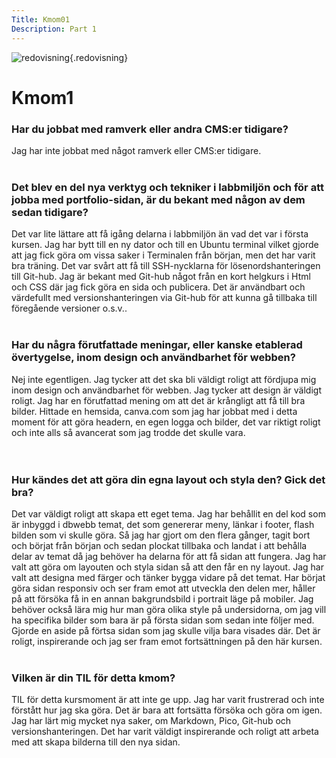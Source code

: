 ```yaml
---
Title: Kmom01
Description: Part 1
---
```


![redovisning](%assets_url%/img/redovisning.png){.redovisning}

Kmom1
==================


<h3>Har du jobbat med ramverk eller andra CMS:er tidigare?</h3>

Jag har inte jobbat med något ramverk eller CMS:er tidigare. 
<br><br>

<h3>Det blev en del nya verktyg och tekniker i labbmiljön och för att jobba med portfolio-sidan, är du bekant med någon av dem sedan tidigare?</h3>

Det var lite lättare att få igång delarna i labbmiljön än vad det var i första kursen. Jag har bytt till en ny dator och till en Ubuntu terminal vilket gjorde att jag fick göra om vissa saker i Terminalen från början, men det har varit bra träning. Det var svårt att få till SSH-nycklarna för lösenordshanteringen till Git-hub. 
Jag är bekant med Git-hub något från en kort helgkurs i Html och CSS där jag fick göra en sida och publicera. Det är användbart och värdefullt med versionshanteringen via Git-hub för att kunna gå tillbaka till föregående versioner o.s.v..
<br><br>

<h3>Har du några förutfattade meningar, eller kanske etablerad övertygelse, inom design och användbarhet för webben?</h3>

Nej inte egentligen. Jag tycker att det ska bli väldigt roligt att fördjupa mig inom design och användbarhet för webben. Jag tycker att design är väldigt roligt. Jag har en förutfattad mening om att det är krångligt att få till bra bilder. Hittade en hemsida, canva.com som jag har jobbat med i detta moment för att göra headern, en egen logga och bilder, det var riktigt roligt och inte alls så avancerat som jag trodde det skulle vara.  
<br><br>

<h3>Hur kändes det att göra din egna layout och styla den? Gick det bra?</h3>

Det var väldigt roligt att skapa ett eget tema. Jag har behållit en del kod som är inbyggd i dbwebb temat, det som genererar meny, länkar i footer, flash bilden som vi skulle göra. Så jag har gjort om den flera gånger, tagit bort och börjat från början och sedan plockat tillbaka och landat i att behålla delar av temat då jag behöver ha delarna för att få sidan att fungera. Jag har valt att göra om layouten och styla sidan så att den får en ny layout. Jag har valt att designa med färger och tänker bygga vidare på det temat.
Har börjat göra sidan responsiv och ser fram emot att utveckla den delen mer, håller på att försöka få in en annan bakgrundsbild i portrait läge på mobiler. Jag behöver också lära mig hur man göra olika style på undersidorna, om jag vill ha specifika bilder som bara är på första sidan som sedan inte följer med. Gjorde en aside på förtsa sidan som jag skulle vilja bara visades där. Det är roligt, inspirerande och jag ser fram emot fortsättningen på den här kursen. 
<br><br>

<h3>Vilken är din TIL för detta kmom?</h3>

TIL för detta kursmoment är att inte ge upp. Jag har varit frustrerad och inte förstått hur jag ska göra. Det är bara att fortsätta försöka och göra om igen. 
Jag har lärt mig mycket nya saker, om Markdown, Pico, Git-hub och versionshanteringen. Det har varit väldigt inspirerande och roligt att arbeta med att skapa bilderna till den nya sidan. 


